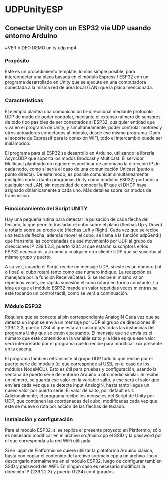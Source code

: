# UDPUnityESP
## Conectar Unity con un ESP32 vía UDP usando entorno Arduino
#VER VIDEO DEMO unity udp.mp4
### Propósito
Este es un procedimiento template, lo más simple posible, para interconectar una placa basada en el módulo Espressif ESP32 con un programa desarrollado en Unity que se ejecute en una computadora conectada a la misma red de área local (LAN) que la placa mencionada.

### Características
El ejemplo plantea una comunicación bi-direccional mediante protocolo UDP de modo de poder controlar, mediante el extenso número de sensores de todo tipo pasibles de ser conectados al ESP32, cualquier entidad que viva en el programa de Unity, y simultáneamente, poder controlar motores y otros actuadores conectados al módulo, desde ese mismo programa. Dado el soporte de Espressif para la conexión WiFi, todo el intercambio puede ser inalámbrico.

El programa para el ESP32 se desarrolló en Arduino, utilizando la librería AsyncUDP que soporta los modos Brodcast y Multicast. El servidor Multicast planteado no requiere especificar de antemano la dirección IP de cada nodo, como sí sería el caso de una comunicación Unicast (punto a punto directa). De este modo, es posible comunicar simultáneamente múltiples nodos (tanto programas Unity como módulos ESP32) portados a cualquier red LAN, sin necesidad de conocer la IP que el DHCP haya asignado dinámicamente a cada uno. Más detalles sobre los modos de transmisión.


### Funcionamiento del Script UNITY
Hay una pequeña rutina para detectar la pulsación de cada flecha del teclado, lo que permite trasladar el cubo sobre el plano (flechas Up y Down) o rotarlo sobre su propio eje (flechas Left y Right). Cada vez que se recibe una tecla de flecha, además mover el cubo, se llama a la función udpSend() que transmite las coordenadas de ese movimiento por UDP al grupo de direcciones IP 239.1.2.3, puerto 1234 al que estarán suscripto/s el/los ESP32 necesarios, así como a cualquier otro cliente UDP que se suscriba al mismo grupo y puerto.

A su vez, cuando el Script recibe un mensaje UDP, si este es un número (int o float) el cubo rotará tanto como ese número indique. La recepción es manejada por la función ReceiveData(). Si se recibe el mismo valor repetidas veces, en rápida sucesión el cubo rotará en forma constante. La idea es que el módulo ESP32 mande un valor repetidas veces mientras se esté tocando un control táctil, como se verá a continuación.

### Módulo ESP32
Requiere que se conecte al pin correspondiente AnalogIN
Cada vez que se detecta un input se envía un mensaje por UDP al grupo de direcciones IP 239.1.2.3, puerto 1234 al que estarán suscripta/s todas las instancias del programa Unity que se estén ejecutando. El mensaje que se envía es el número que esté contenido en la variable salto y la idea es que ese valor será interpretado por el programa que lo recibe para modificar xxx  presente en la escena.

El programa también retransmite al grupo UDP todo lo que recibe por el puerto serie del módulo (el que corresponde al USB, en el caso de los módulos NodeMCU). Esto es útil para pruebas y configuración, usando la ventana de puerto serie del entorno Arduino u otro medio similar. Si recibe un número, se guarda ese valor en la variable salto, y ese será el valor que envíará cada vez que se detecte input AnalogIN, hasta tanto llegue un nuevo valor por puerto serie. El valor de salto, por default es 1.
Adicionalmente, el programa recibe los mensajes del Script de Unity por UDP, que contienen las coordenadas del cubo, modificadas cada vez que este se mueve o rota por acción de las flechas de teclado. 

### Instalación y configuración
Para el módulo ESP32, si se replica el presente proyecto en Platformio, sólo es necesario modificar en el archivo src/main.cpp el SSID y la password por el que corresponda a la red WiFi utilizada.

Si en lugar de Platformio se quiere utilizar la plataforma Arduino clásica, basta con copiar el contenido del archivo src/main.cpp a un archivo .ino y descargarlo normalmente en el módulo ESP32, luego de configurar también SSID y password del WiFi. En ningun caso es necesario modificar la dirección IP (239.1.2.3) y puerto (1234) configurados.

